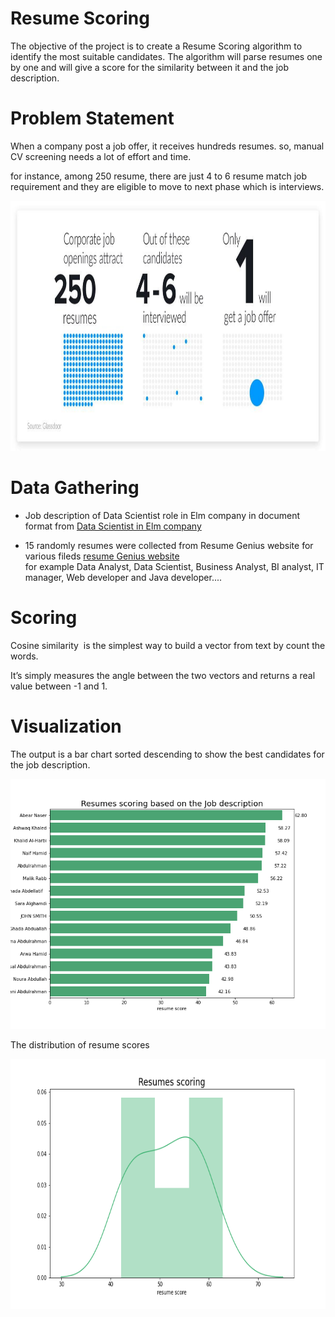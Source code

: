 # Resume Scoring 


The objective of the project is to create a Resume Scoring algorithm to identify the most suitable candidates. The algorithm will parse resumes one by one and will give a score for the similarity between it and the job description. 

# Problem Statement

When a company post a job offer, it receives hundreds resumes. so, manual CV screening needs a lot of effort and time.

for instance, among 250 resume, there are just 4 to 6 resume match job requirement and they are eligible to move to next phase which is interviews.

<p align="center"><img src="https://github.com/mmehmadi94/Data_Science_Bootcamp_codingDojo/blob/master/Resume_Scoring/Resumes-Stats.jpg" width="700" height="400"></p>

# Data Gathering

- Job description of Data Scientist role in Elm company in document format from [Data Scientist in Elm company](https://www.linkedin.com/jobs/view/data-scientist-deep-learning-consultant-at-%D8%B4%D8%B1%D9%83%D8%A9-%D8%B9%D9%84%D9%85-1468946631/?refId=3c37fe28-5f30-42c9-b9da-02866f173575&originalSubdomain=sa)

- 15 randomly resumes were collected from Resume Genius website for various fileds [resume Genius website](https://resumegenius.com/)  
for example Data Analyst, Data Scientist, Business Analyst, BI analyst, IT manager, Web developer and Java developer....

# Scoring

Cosine similarity  is the  simplest way to build a vector from text by count the words.

It’s simply measures the angle between the two vectors and returns a real value between -1 and 1.


# Visualization

The output is a bar chart sorted descending to show the best candidates for the job description.

<p align="center"><img src="https://github.com/mmehmadi94/Data_Science_Bootcamp_codingDojo/blob/master/Resume_Scoring/Resumes_scores.png" width="700" height="400"></p>

The distribution of resume scores

<p align="center"><img src="https://github.com/mmehmadi94/Data_Science_Bootcamp_codingDojo/blob/master/Resume_Scoring/score_distribution.png" width="700" height="400"></p>

